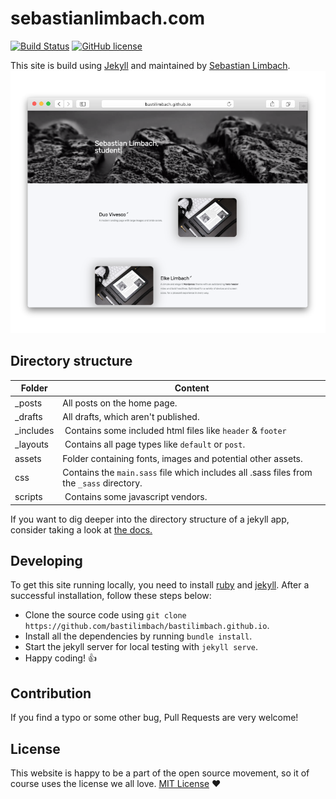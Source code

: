 # sebastianlimbach.com
[![Build Status](https://travis-ci.org/bastilimbach/bastilimbach.github.io.svg?branch=master)](https://travis-ci.org/bastilimbach/bastilimbach.github.io) [![GitHub license](https://img.shields.io/badge/license-MIT-blue.svg)](https://raw.githubusercontent.com/bastilimbach/bastilimbach.github.io/master/LICENSE)

This site is build using [Jekyll](https://jekyllrb.com/) and maintained by [Sebastian Limbach](https://github.com/bastilimbach).
![Screenshot](.github/screenshot.png)

## Directory structure
| Folder | Content |
| --- | --- |
| _posts | All posts on the home page. |
| _drafts | All drafts, which aren't published. |
| _includes | Contains some included html files like `header` & `footer` |
| _layouts | Contains all page types like `default` or `post`. |
| assets | Folder containing fonts, images and potential other assets. |
| css | Contains the `main.sass` file which includes all .sass files from the `_sass` directory. |
| scripts | Contains some javascript vendors. |

If you want to dig deeper into the directory structure of a jekyll app, consider taking a look at [the docs.](https://jekyllrb.com/docs/structure/)

## Developing
To get this site running locally, you need to install [ruby](https://www.ruby-lang.org/en/documentation/installation/) and [jekyll](https://jekyllrb.com/docs/quickstart/). After a successful installation, follow these steps below:

- Clone the source code using `git clone https://github.com/bastilimbach/bastilimbach.github.io`.
- Install all the dependencies by running `bundle install`.
- Start the jekyll server for local testing with `jekyll serve`.
- Happy coding! :+1:

## Contribution
If you find a typo or some other bug, Pull Requests are very welcome!

## License
This website is happy to be a part of the open source movement, so it of course uses the license we all love. [MIT License](/LICENSE) :heart:
